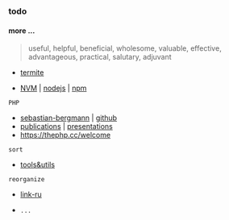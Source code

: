 ### todo

#### more ...
> useful, helpful, beneficial, wholesome, valuable, effective, advantageous, practical, salutary, adjuvant

* [termite](https://github.com/thestinger/termite)

* [NVM](https://github.com/creationix/nvm 'Node Version Manager - Simple bash script to manage multiple active node.js versions ') | [nodejs](https://github.com/nodejs/node 'Node.js JavaScript runtime') | [npm](https://github.com/npm/cli)

`PHP`
* [sebastian-bergmann](https://sebastian-bergmann.de/) | [github](https://github.com/sebastianbergmann)
* [publications](https://sebastian-bergmann.de/publications.html) | [presentations](https://sebastian-bergmann.de/presentations.html)
* https://thephp.cc/welcome

`sort`
* [tools&utils](/man/toolsandutils.md)

`reorganize`

* [link-ru](link.ru.md)

* `...`
